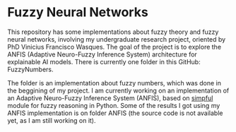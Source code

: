 # Fuzzy Neural Networks
This repository has some implementations about fuzzy theory and fuzzy neural networks, involving my undergraduate research project, oriented by PhD Vinicius Francisco Wasques. The goal of the project is to explore the ANFIS (Adaptive Neuro-Fuzzy Inference System) architecture for explainable AI models. There is currently one folder in this GitHub: FuzzyNumbers. 

The folder is an implementation about fuzzy numbers, which was done in the beggining of my project. I am currently working on an implementation of an Adaptive Neuro-Fuzzy Inference System (ANFIS), based on [simpful](https://github.com/aresio/simpful) module for fuzzy reasoning in Python. Some of the results I got using my ANFIS implementation is on folder ANFIS (the source code is not available yet, as I am still working on it).
